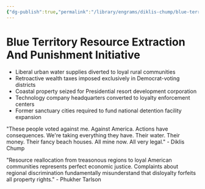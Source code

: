 ```yaml
---
{"dg-publish":true,"permalink":"/library/engrams/diklis-chump/blue-territory-resource-extraction-and-punishment-initiative/","tags":["DC/Blue-States","DC/AS6"]}
---
```


# Blue Territory Resource Extraction And Punishment Initiative

- Liberal urban water supplies diverted to loyal rural communities
- Retroactive wealth taxes imposed exclusively in Democrat-voting districts
- Coastal property seized for Presidential resort development corporation
- Technology company headquarters converted to loyalty enforcement centers
- Former sanctuary cities required to fund national detention facility expansion

"These people voted against me. Against America. Actions have consequences. We're taking everything they have. Their water. Their money. Their fancy beach houses. All mine now. All very legal." - Diklis Chump

"Resource reallocation from treasonous regions to loyal American communities represents perfect economic justice. Complaints about regional discrimination fundamentally misunderstand that disloyalty forfeits all property rights." - Phukher Tarlson

